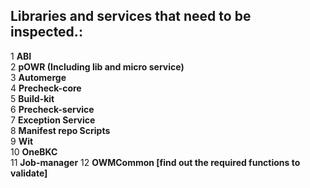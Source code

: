 ## Libraries and services that need to be inspected.:
1 **ABI** <br>
2 **pOWR (Including lib and micro service)** <br>
3 **Automerge** <br>
4 **Precheck-core** <br>
5 **Build-kit** <br>
6 **Precheck-service** <br>
7 **Exception Service** <br>
8 **Manifest repo Scripts** <br>
9 **Wit** <br>
10 **OneBKC** <br>
11 **Job-manager**
12 **OWMCommon [find out the required functions to validate]**

